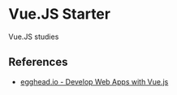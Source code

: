 # Vue.JS Starter
Vue.JS studies
## References
- [egghead.io - Develop Web Apps with Vue.js](https://egghead.io/courses/develop-web-apps-with-vue-js)
